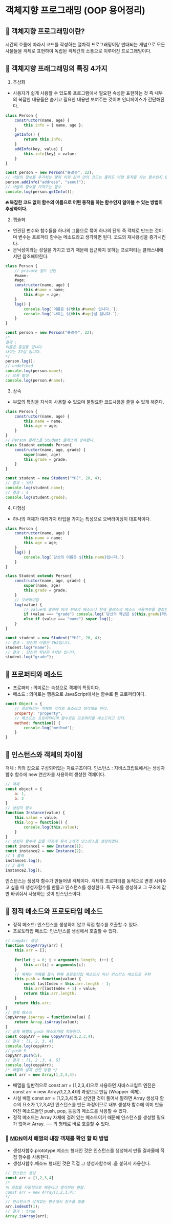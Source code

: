 # 객체지향 프로그래밍 (OOP 용어정리)

## 📌 객체지향 프로그래밍이란?

시간의 흐름에 따라서 코드를 작성하는 절차적 프로그래밍이랑 반대되는 개념으로 모든 사물들을 객체로 표현하여 독립된 객체간의 소통으로 이루어진 프로그래밍이다.

## 📌 객체지향 프래그래밍의 특징 4가지

1. 추상화
- 사용자가 쉽게 사용할 수 있도록 프로그램에서 필요한 속성만 표현하는 것 즉 내부의 복잡한 내용들은 숨기고 필요한 내용만 보여주는 것이며 인터페이스가 간단해진다.

```javascript
class Person {
    constructor(name, age) {
        this.info = { name, age };
    }
    getInfo() {
        return this.info;
    }
    addInfo(key, value) {
        this.info[key] = value;
    }
}

const person = new Person("홍길동", 22);
// 사람의 정보를 추가하는 행위 이와 같이 안의 코드는 몰라도 어떤 동작을 하는 함수인지 알 수 있다.
person.addInfo("address", "seoul");
// 사람의 정보를 가져오는 함수
console.log(person.getInfo());
```

**🔥 복잡한 코드 없이 함수의 이름으로 어떤 동작을 하는 함수인지 알아볼 수 있는 방법이 추상화이다.**

2. 캡슐화
- 연관된 변수와 함수들을 하나의 그룹으로 묶어 하나의 단위 즉 객체로 만드는 것이며 변수는 프로퍼티 함수는 메소드라고 생각하면 된다. 코드의 재사용성을 증가시킨다. 
- 은닉성이라는 성질을 가지고 있기 때문에 접근하지 못하는 프로퍼티는 클래스내에서만 참조해야한다.

```javascript
class Person {
    // private 필드 선언
    #name;
    #age;
    constructor(name, age) {
        this.#name = name;
        this.#age = age;
    }
    log() {
        console.log(`이름은 ${this.#name} 입니다.`);
        console.log(`나이는 ${this.#age}살 입니다.`);
    }
}

const person = new Person("홍길동", 22);
/*
결과 : 
이름은 홍길동 입니다.
나이는 22살 입니다.
*/
person.log();
// undefined
console.log(person.name);
// 오류 발생
console.log(person.#name);
```

3. 상속
- 부모의 특징을 자식이 사용할 수 있으며 불필요한 코드사용을 줄일 수 있게 해준다.
```javascript
class Person {
    constructor(name, age) {
        this.name = name;
        this.age = age;
    }
}
// Person 클래스를 Student 클래스에 상속한다.
class Student extends Person{
    constructor(name, age, grade) {
        super(name, age)
        this.grade = grade;
    }
}

const student = new Student("YHJ", 20, 4);
// 결과 : YHJ
console.log(student.name);
// 결과 : 4
console.log(student.grade);
```
4. 다형성
- 하나의 객체가 여러가지 타입을 가지는 특성으로 오버라이딩이 대표적이다.
```javascript
class Person {
    constructor(name, age) {
        this.name = name;
        this.age = age;
    }
    log() {
        console.log(`당신의 이름은 ${this.name}입니다.`)
    }
}

class Student extends Person{
    constructor(name, age, grade) {
        super(name, age)
        this.grade = grade;
    }
    // 오버라이딩
    log(value) {
        // value에 결과에 따라 부모의 메소드나 현재 클래스의 메소드 사용여부를 결정한다.
        if (value === "grade") console.log(`당신의 학년은 ${this.grade}학년 입니다.`);
        else if (value === "name") super.log();
    }
}

const student = new Student("YHJ", 20, 4);
// 결과 : 당신의 이름은 YHJ입니다.
student.log("name");
// 결과 : 당신의 학년은 4학년 입니다.
student.log("grade");
```

## 📌 프로퍼티와 메소드
- 프로퍼티 : 의미로는 속성으로 객체의 특징이다.
- 메소드 : 의미로는 행동으로 JavaScript에서는 함수로 된 프로퍼티이다.

```javascript
const Object = {
    // 프로퍼티는 객체의 각각의 요소라고 생각해도 된다.
    property: "property",
    // 메소드는 프로퍼티이며 함수로된 프로퍼티를 메소드라고 한다.
    method: function() {
        console.log("method");
    }
}
```

## 📌 인스턴스와 객체의 차이점

객체 : 키와 값으로 구성되어있는 자료구조이다.
인스턴스 : 자바스크립트에서는 생성자함수 함수에 new 연산자를 사용하여 생성한 객체이다.   

```javascript
// 객체
const object = {
    a: 1,
    b: 2
}
// 생성자 함수
function Instance(value) {
    this.value = value;
    this.log = function() {
        console.log(this.value);
    }
}
// 생성자 함수에 값을 다르게 줘서 2개의 인스턴스를 생성하였다.
const instance1 = new Instance(1);
const instance2 = new Instance(2);
// 1 출력
instance1.log();
// 2 출력
instance2.log();
```

인스턴스는 생성자 함수가 만들어낸 객체이다. 객체의 프로퍼티를 동적으로 변경 시켜주고 싶을 때 생성자함수를 만들고 인스턴스를 생성한다. 즉 구조를 생성하고 그 구조에 값만 바꿔줘서 사용하는 것이 인스턴스이다.

## 📌 정적 메소드와 프로토타입 메소드

- 정적 메소드: 인스턴스를 생성하지 않고 직접 함수를 호출할 수 있다.
- 프로토타입 메소드: 인스턴스를 생성해서 호출할 수 있다.

```javascript
// copyArr 생성
function CopyArray(arr) {
    this.arr = [];
    
    for(let i = 0; i < arguments.length; i++) {
        this.arr[i] = arguments[i];
    }
    // 예제는 이해를 돕기 위해 프로토타입 메소드가 아닌 인스턴스 메소드로 구현
    this.push = function(value) {
        const lastIndex = this.arr.length - 1;
        this.arr[lastIndex + 1] = value;
        return this.arr.length;
    }
    return this.arr;
}
// 정적 메소드
CopyArray.isArray = function(value) {
    return Array.isArray(value);
}
// 실제 배열의 push 메소드처럼 작동한다.
const copyArr = new CopyArray(1,2,3,4);
// 결과 : [1, 2, 3, 4]
console.log(copyArr);
// push 5
copyArr.push(5);
// 결과 : [1, 2 ,3, 4, 5]
console.log(copyArr);
/* 배열의 실제 선언 방법 */
const arr = new Array(1,2,3,4);
```

- 배열을 일반적으로 const arr = [1,2,3,4]으로 사용하면 자바스크립트 엔진은 const arr = new Array(1,2,3,4)의 과정으로 만듬 (Wrapper 객체).
- 사실 배열 const arr = [1,2,3,4]라고 선언한 것이 풀어서 말하면 Array 생성자 함수의 요소가 1,2,3,4인 인스턴스를 만든 과정이므로 내부 생성자 함수에 이미 만들어진 메소드들인 push, pop, 등등의 메소드를 사용할 수 있다.
- 정적 메소드는 Array 자체에 걸려 있는 메소드이기 때문에 인스턴스를 생성할 필요가 없어서 Array. --- 의 형태로 바로 호출할 수 있다.

### 🧩 [MDN](https://developer.mozilla.org/ko/docs/Web/JavaScript/Reference/Global_Objects/Array)에서 배열의 내장 객체를 확인 할 때 방법

- 생성자함수.prototype.메소드 형태인 것은 인스턴스를 생성해서 만들 결과물에 직접 함수를 사용한다.
- 생성자함수.메소드 형태인 것은 직접 그 생성자함수에 .을 붙혀서 사용한다.

```javascript
// 인스턴스 생성
const arr = [1,2,3,4]
/*
이 과정을 자동적으로 해준다고 생각하면 편함.
const arr = new Array(1,2,3,4);
*/
// 인스턴스가 담겨있는 변수에서 함수를 호출
arr.indexOf(1);
// 결과 : true
Array.isArray(arr);
```